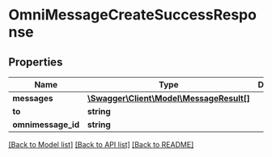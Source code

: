 # OmniMessageCreateSuccessResponse

## Properties
Name | Type | Description | Notes
------------ | ------------- | ------------- | -------------
**messages** | [**\Swagger\Client\Model\MessageResult[]**](MessageResult.md) |  | [optional] 
**to** | **string** |  | [optional] 
**omnimessage_id** | **string** |  | [optional] 

[[Back to Model list]](../README.md#documentation-for-models) [[Back to API list]](../README.md#documentation-for-api-endpoints) [[Back to README]](../README.md)



